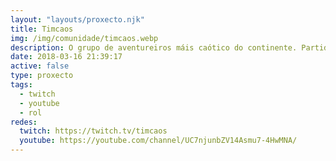 ```yaml
---
layout: "layouts/proxecto.njk"
title: Timcaos
img: /img/comunidade/timcaos.webp
description: O grupo de aventureiros máis caótico do continente. Partida de Dungeons and Dragons D&D 5 edición emitida en directo en Galego.
date: 2018-03-16 21:39:17
active: false
type: proxecto
tags:
  - twitch
  - youtube
  - rol
redes:
  twitch: https://twitch.tv/timcaos
  youtube: https://youtube.com/channel/UC7njunbZV14Asmu7-4HwMNA/
---
```

